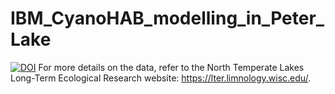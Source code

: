 # IBM_CyanoHAB_modelling_in_Peter_Lake
[![DOI](https://zenodo.org/badge/756118549.svg)](https://zenodo.org/doi/10.5281/zenodo.10648323)
For more details on the data, refer to the North Temperate Lakes Long-Term Ecological Research website: https://lter.limnology.wisc.edu/.
